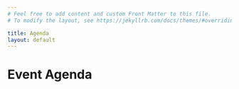 ```yaml
---
# Feel free to add content and custom Front Matter to this file.
# To modify the layout, see https://jekyllrb.com/docs/themes/#overriding-theme-defaults

title: Agenda
layout: default
---
```


# Event Agenda

<script type="text/javascript" src="https://sessionize.com/api/v2/81dyl2ks/view/gridtable"></script>
